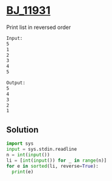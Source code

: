 # [BJ_11931](https://acmicpc.net/problem/11931)

Print list in reversed order

```txt
Input:
5
1
2
3
4
5

Output:
5
4
3
2
1
```

## Solution

```py
import sys
input = sys.stdin.readline
n = int(input())
li = [int(input()) for _ in range(n)]
for e in sorted(li, reverse=True):
  print(e)
```
